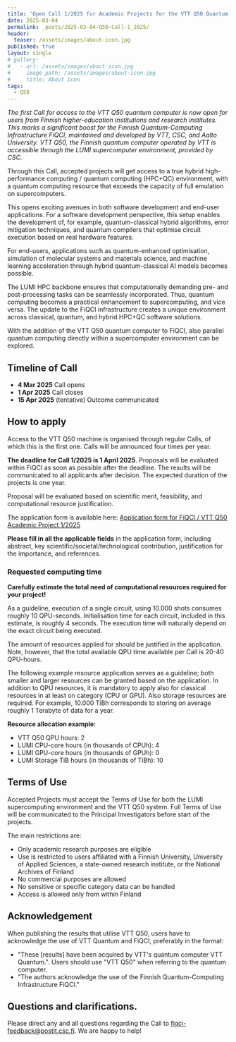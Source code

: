 ```yaml
---
title: 'Open Call 1/2025 for Academic Projects for the VTT Q50 Quantum Computer'
date: 2025-03-04
permalink: _posts/2025-03-04-Q50-Call-1_2025/
header:
  teaser: /assets/images/about-icon.jpg
published: true
layout: single
# gallery:
#   - url: /assets/images/about-icon.jpg
#     image_path: /assets/images/about-icon.jpg
#     title: About icon
tags:
  - Q50
---
```


*The first Call for access to the VTT Q50 quantum computer is now open for users from Finnish higher-education institutions and research institutes.
This marks a significant boost for the Finnish Quantum-Computing Infrastructure FiQCI, maintained and developed by VTT, CSC, and Aalto University.
VTT Q50, the Finnish quantum computer operated by VTT is accessible through the LUMI supercomputer environment, provided by CSC.*

Through this Call, accepted projects will get access to a true hybrid high-performance computing / quantum computing (HPC+QC) environment,
with a quantum computing resource that exceeds the capacity of full emulation on supercomputers.

This opens exciting avenues in both software development and end-user applications.
For a software development perspective, this setup enables the development of, for example, quantum-classical hybrid algorithms,
error mitigation techniques, and quantum compilers that optimise circuit execution based on real hardware features.

For end-users, applications such as quantum-enhanced optimisation, simulation of molecular systems and materials science,
and machine learning acceleration through hybrid quantum-classical AI models becomes possible.

The LUMI HPC backbone ensures that computationally demanding pre- and post-processing tasks can be seamlessly incorporated.
Thus, quantum computing becomes a practical enhancement to supercomputing, and vice versa.
The update to the FiQCI infrastructure creates a unique environment across classical, quantum, and hybrid HPC+QC software solutions.

With the addition of the VTT Q50 quantum computer to FiQCI, also parallel quantum computing directly within a supercomputer
environment can be explored.

## Timeline of Call

  - **4 Mar 2025** Call opens
  - **1 Apr 2025** Call closes
  - **15 Apr 2025** (tentative) Outcome communicated

## How to apply

Access to the VTT Q50 machine is organised through regular Calls, of which this is the first one. Calls will be announced four times per year.

**The deadline for Call 1/2025 is 1 April 2025**. Proposals will be evaluated within FiQCI as soon as possible after the deadline.
The results will be communicated to all applicants after decision. The expected duration of the projects is one year.

Proposal will be evaluated based on scientific merit, feasibility, and computational resource justification. 

The application form is available here: [Application form for FiQCI / VTT Q50 Academic Project 1/2025](https://link.webropolsurveys.com/S/EC707D2388673638)

**Please fill in all the applicable fields** in the application form, including abstract, key scientific/societal/technological contribution,
justification for the importance, and references.

### Requested computing time

**Carefully estimate the total need of computational resources required for your project!**

As a guideline, execution of a single circuit, using 10.000 shots consumes roughly 10 QPU-seconds. 
Initialisation time for each circuit, included in this estimate, is roughly 4 seconds.
The execution time will naturally depend on the exact circuit being executed.

The amount of resources applied for should be justified in the application. 
Note, however, that the total available QPU time available per Call is 20-40 QPU-hours.

The following example resource application serves as a guideline;
both smaller and larger resources can be granted based on the application.
In addition to QPU resources, it is mandatory to apply also for classical resources in at least on category (CPU or GPU).
Also storage resources are required. For example, 10.000 TiBh corresponds to storing on average roughly 1 Terabyte of data for a year.

**Resource allocation example:**
  - VTT Q50 QPU hours: 2
  - LUMI CPU-core hours (in thousands of CPUh): 4
  - LUMI GPU-core hours (in thousands of GPUh): 0
  - LUMI Storage TiB hours (in thousands of TiBh): 10

## Terms of Use

Accepted Projects must accept the Terms of Use for both the LUMI supercomputing environment and the VTT Q50 system.
Full Terms of Use will be communicated to the Principal Investigators before start of the projects.

The main restrictions are:
  - Only academic research purposes are eligible
  - Use is restricted to users affiliated with a Finnish University, University of Applied Sciences, a state-owned research institute, or the National Archives of Finland
  - No commercial purposes are allowed
  - No sensitive or specific category data can be handled
  - Access is allowed only from within Finland

## Acknowledgement

When publishing the results that utilise VTT Q50, users have to acknowledge the use of VTT Quantum and FiQCI, preferably in the format: 
  - "These [results] have been acquired by VTT's quantum computer VTT Quantum.". Users should use "VTT Q50" when referring to the quantum computer.
  - "The authors acknowledge the use of the Finnish Quantum-Computing Infrastructure FiQCI."

## Questions and clarifications.

Please direct any and all questions regarding the Call to fiqci-feedback@postit.csc.fi. We are happy to help!




